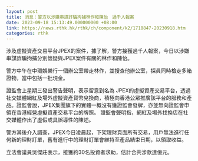 ```yaml
---
layout: post
title: 消息：警方以涉嫌串謀詐騙拘捕林作和陳怡　過千人報案
date: 2023-09-18 15:13:49.000000000 +08:00
link: https://news.rthk.hk/rthk/ch/component/k2/1718847-20230918.htm
categories: rthk
---
```


涉及虛擬資產交易平台JPEX的案件，據了解，警方接獲過千人報案，今日以涉嫌串謀詐騙拘捕分別懷疑與JPEX案件有關的林作和陳怡。

警方中午在中環娛樂行一個辦公室帶走林作，並搜查他辦公室，探員同時檢走多箱證物，當中包括一批現金。

證監會上星期三發出警告聲明，表示留意到名為 JPEX的虛擬資產交易平台，透過社交媒體網紅及場外虛擬資產貨幣兌換商，積極向香港公眾推廣該平台的服務和產品。證監會說，JPEX集團旗下的實體一概沒有獲證監會發牌，亦並無向證監會申領在香港經營虛擬資產交易平台的牌照。 證監會聲明指，網紅及場外找換店在社交媒體作出了虛假或具誤導性的陳述。

警方其後介入調查，JPEX今日凌晨起，下架理財頁面所有交易，用戶無法進行任何新的理財訂單，舊有進行中的理財訂單會維持至產品結束日期，以領取收益。

立法會議員吳傑莊表示，接獲約30名投資者求助，估計合共涉款達億元。
